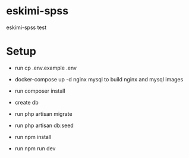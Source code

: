 # eskimi-spss
eskimi-spss test

# Setup 

- run cp .env.example .env

- docker-compose up -d nginx mysql to build nginx and mysql images


- run composer install

- create db

- run php artisan migrate

- run php artisan db:seed 

- run npm install

- run npm run dev
